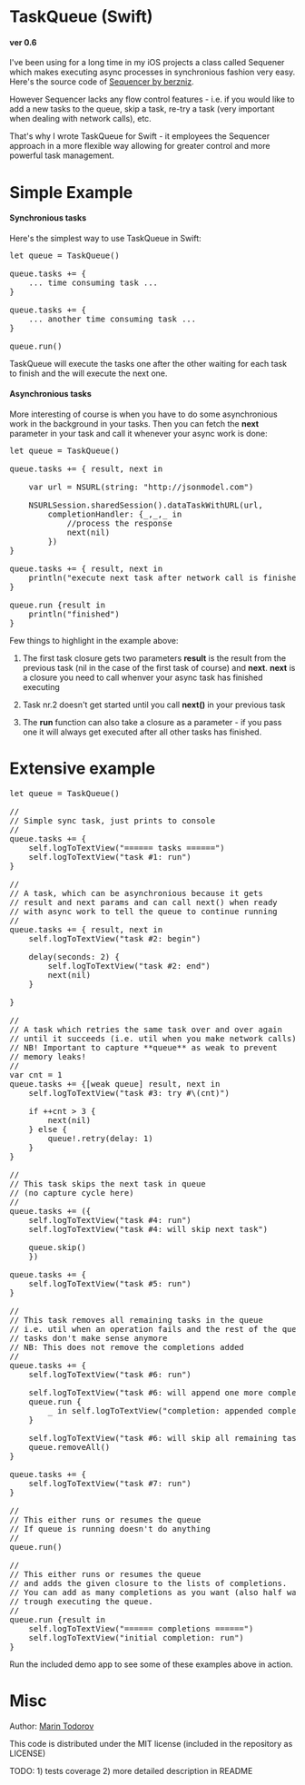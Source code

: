 TaskQueue (Swift)
=========

#### ver 0.6

I've been using for a long time in my iOS projects a class called Sequener which makes executing async processes in synchronious fashion very easy. Here's the source code of [Sequencer by berzniz](https://github.com/berzniz/Sequencer).

However Sequencer lacks any flow control features - i.e. if you would like to add a new tasks to the queue, skip a task, re-try a task (very important when dealing with network calls), etc.

That's why I wrote TaskQueue for Swift - it employees the Sequencer approach in a more flexible way allowing for greater control and more powerful task management.

Simple Example
========

#### Synchronious tasks

Here's the simplest way to use TaskQueue in Swift:

<pre lang="swift">
let queue = TaskQueue()

queue.tasks += {
	... time consuming task ...
}

queue.tasks += {
	... another time consuming task ...
}

queue.run()
</pre>

TaskQueue will execute the tasks one after the other waiting for each task to finish and the will execute the next one.

#### Asynchronious tasks

More interesting of course is when you have to do some asynchronious work in the background in your tasks. Then you can fetch the **next** parameter in your task and call it whenever your async work is done:

<pre lang="ruby">
let queue = TaskQueue()

queue.tasks += { result, next in
    
    var url = NSURL(string: "http://jsonmodel.com")

    NSURLSession.sharedSession().dataTaskWithURL(url,
        completionHandler: {_,_,_ in
            //process the response
            next(nil)
        })
}

queue.tasks += { result, next in
    println("execute next task after network call is finished")
}

queue.run {result in
    println("finished")
}
</pre>

Few things to highlight in the example above:

1. The first task closure gets two parameters **result** is the result from the previous task (nil in the case of the first task of course) and **next**. **next** is a closure you need to call whenver your async task has finished executing

2. Task nr.2 doesn't get started until you call **next()** in your previous task

3. The **run** function can also take a closure as a parameter - if you pass one it will always get executed after all other tasks has finished.

Extensive example
========

<pre lang="ruby">
let queue = TaskQueue()

//
// Simple sync task, just prints to console
//
queue.tasks += {
    self.logToTextView("====== tasks ======")
    self.logToTextView("task #1: run")
}

//
// A task, which can be asynchronious because it gets
// result and next params and can call next() when ready 
// with async work to tell the queue to continue running
//
queue.tasks += { result, next in
    self.logToTextView("task #2: begin")
    
    delay(seconds: 2) {
        self.logToTextView("task #2: end")
        next(nil)
    }
    
}

//
// A task which retries the same task over and over again
// until it succeeds (i.e. util when you make network calls)
// NB! Important to capture **queue** as weak to prevent 
// memory leaks!
//
var cnt = 1
queue.tasks += {[weak queue] result, next in
    self.logToTextView("task #3: try #\(cnt)")
    
    if ++cnt > 3 {
        next(nil)
    } else {
        queue!.retry(delay: 1)
    }
}

//
// This task skips the next task in queue
// (no capture cycle here)
//
queue.tasks += ({
    self.logToTextView("task #4: run")
    self.logToTextView("task #4: will skip next task")
    
    queue.skip()
    })

queue.tasks += {
    self.logToTextView("task #5: run")
}

//
// This task removes all remaining tasks in the queue
// i.e. util when an operation fails and the rest of the queueud
// tasks don't make sense anymore
// NB: This does not remove the completions added
//
queue.tasks += {
    self.logToTextView("task #6: run")
    
    self.logToTextView("task #6: will append one more completion")
    queue.run {
        _ in self.logToTextView("completion: appended completion run")
    }
    
    self.logToTextView("task #6: will skip all remaining tasks")
    queue.removeAll()
}

queue.tasks += {
    self.logToTextView("task #7: run")
}

//
// This either runs or resumes the queue
// If queue is running doesn't do anything
//
queue.run()

//
// This either runs or resumes the queue
// and adds the given closure to the lists of completions.
// You can add as many completions as you want (also half way)
// trough executing the queue.
//
queue.run {result in
    self.logToTextView("====== completions ======")
    self.logToTextView("initial completion: run")
}
</pre>

Run the included demo app to see some of these examples above in action.

Misc
========
Author: [Marin Todorov](http://www.touch-code-magazine.com/about/)

This code is distributed under the MIT license (included in the repository as LICENSE)

TODO: 1) tests coverage 2) more detailed description in README
